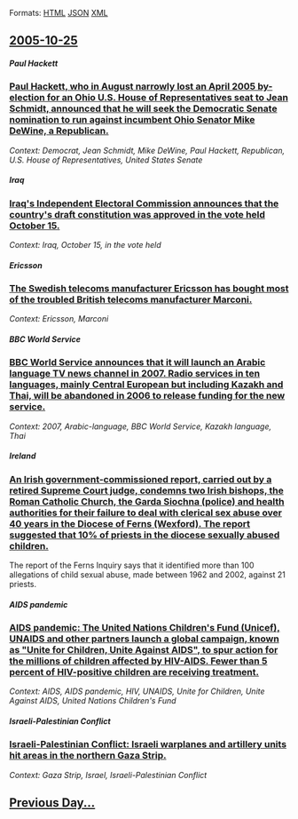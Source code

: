 
Formats: [HTML](2005/10/25/index.html)  [JSON](2005/10/25/index.json)  [XML](2005/10/25/index.xml)  

## [2005-10-25](/news/2005/10/25/index.md)

##### Paul Hackett
### [ Paul Hackett, who in August narrowly lost an April 2005 by-election for an Ohio U.S. House of Representatives seat to Jean Schmidt, announced that he will seek the Democratic Senate nomination to run against incumbent Ohio Senator Mike DeWine, a Republican. ](/news/2005/10/25/paul-hackett-who-in-august-narrowly-lost-an-april-2005-by-election-for-an-ohio-u-s-house-of-representatives-seat-to-jean-schmidt-announc.md)
_Context: Democrat, Jean Schmidt, Mike DeWine, Paul Hackett, Republican, U.S. House of Representatives, United States Senate_

##### Iraq
### [ Iraq's Independent Electoral Commission announces that the country's draft constitution was approved in the vote held October 15. ](/news/2005/10/25/iraq-s-independent-electoral-commission-announces-that-the-country-s-draft-constitution-was-approved-in-the-vote-held-october-15.md)
_Context: Iraq, October 15, in the vote held_

##### Ericsson
### [ The Swedish telecoms manufacturer Ericsson has bought most of the troubled British telecoms manufacturer Marconi. ](/news/2005/10/25/the-swedish-telecoms-manufacturer-ericsson-has-bought-most-of-the-troubled-british-telecoms-manufacturer-marconi.md)
_Context: Ericsson, Marconi_

##### BBC World Service
### [ BBC World Service announces that it will launch an Arabic language TV news channel in 2007. Radio services in ten languages, mainly Central European but including Kazakh and Thai, will be abandoned in 2006 to release funding for the new service. ](/news/2005/10/25/bbc-world-service-announces-that-it-will-launch-an-arabic-language-tv-news-channel-in-2007-radio-services-in-ten-languages-mainly-central.md)
_Context: 2007, Arabic-language, BBC World Service, Kazakh language, Thai_

##### Ireland
### [ An Irish government-commissioned report, carried out by a retired Supreme Court judge, condemns two Irish bishops, the Roman Catholic Church, the Garda Siochna (police) and health authorities for their failure to deal with clerical sex abuse over 40 years in the Diocese of Ferns (Wexford). The report suggested that 10% of priests in the diocese sexually abused children. ](/news/2005/10/25/an-irish-government-commissioned-report-carried-out-by-a-retired-supreme-court-judge-condemns-two-irish-bishops-the-roman-catholic-churc.md)
The report of the Ferns Inquiry says that it identified more than 100 allegations of child sexual abuse, made between 1962 and 2002, against 21 priests.

##### AIDS pandemic
### [ AIDS pandemic: The United Nations Children's Fund (Unicef), UNAIDS and other partners launch a global campaign, known as "Unite for Children, Unite Against AIDS", to spur action for the millions of children affected by HIV-AIDS. Fewer than 5 percent of HIV-positive children are receiving treatment. ](/news/2005/10/25/aids-pandemic-the-united-nations-children-s-fund-unicef-unaids-and-other-partners-launch-a-global-campaign-known-as-unite-for-childre.md)
_Context: AIDS, AIDS pandemic, HIV, UNAIDS, Unite for Children, Unite Against AIDS, United Nations Children's Fund_

##### Israeli-Palestinian Conflict
### [ Israeli-Palestinian Conflict: Israeli warplanes and artillery units hit areas in the northern Gaza Strip. ](/news/2005/10/25/israeli-palestinian-conflict-israeli-warplanes-and-artillery-units-hit-areas-in-the-northern-gaza-strip.md)
_Context: Gaza Strip, Israel, Israeli-Palestinian Conflict_

## [Previous Day...](/news/2005/10/24/index.md)

